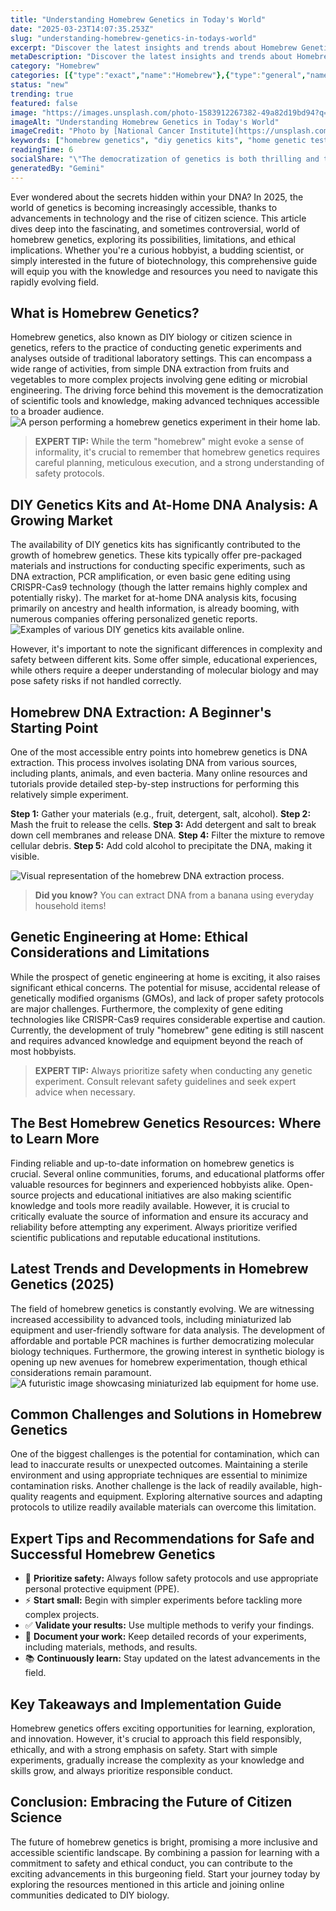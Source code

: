 ```yaml
---
title: "Understanding Homebrew Genetics in Today's World"
date: "2025-03-23T14:07:35.253Z"
slug: "understanding-homebrew-genetics-in-todays-world"
excerpt: "Discover the latest insights and trends about Homebrew Genetics. This comprehensive guide covers everything you need to know about Homebrew Genetics in 2025."
metaDescription: "Discover the latest insights and trends about Homebrew Genetics. This comprehensive guide covers everything you need to know about Homebrew Genetics in 202..."
category: "Homebrew"
categories: [{"type":"exact","name":"Homebrew"},{"type":"general","name":"Biotechnology"},{"type":"medium","name":"Genetic Engineering"},{"type":"specific","name":"CRISPR-Cas9"},{"type":"niche","name":"Gene Drive"}]
status: "new"
trending: true
featured: false
image: "https://images.unsplash.com/photo-1583912267382-49a82d19bd94?q=85&w=1200&fit=max&fm=webp&auto=compress"
imageAlt: "Understanding Homebrew Genetics in Today's World"
imageCredit: "Photo by [National Cancer Institute](https://unsplash.com/@nci) on Unsplash"
keywords: ["homebrew genetics", "diy genetics kits", "home genetic testing", "at-home dna analysis", "genetic engineering at home", "buy homebrew genetics kits", "homebrew dna extraction", "ethical considerations homebrew genetics", "home genetics experiments", "best homebrew genetics resources"]
readingTime: 6
socialShare: "\"The democratization of genetics is both thrilling and terrifying.  The power to manipulate life itself is now within reach, demanding responsible innovation and ethical reflection.\""
generatedBy: "Gemini"
---
```




Ever wondered about the secrets hidden within your DNA?  In 2025, the world of genetics is becoming increasingly accessible, thanks to advancements in technology and the rise of citizen science.  This article dives deep into the fascinating, and sometimes controversial, world of homebrew genetics, exploring its possibilities, limitations, and ethical implications.  Whether you're a curious hobbyist, a budding scientist, or simply interested in the future of biotechnology, this comprehensive guide will equip you with the knowledge and resources you need to navigate this rapidly evolving field.

## What is Homebrew Genetics?

Homebrew genetics, also known as DIY biology or citizen science in genetics, refers to the practice of conducting genetic experiments and analyses outside of traditional laboratory settings.  This can encompass a wide range of activities, from simple DNA extraction from fruits and vegetables to more complex projects involving gene editing or microbial engineering.  The driving force behind this movement is the democratization of scientific tools and knowledge, making advanced techniques accessible to a broader audience.  ![A person performing a homebrew genetics experiment in their home lab.](https://images.unsplash.com/photo-1579154392128-bf8c7ebee541?q=85&w=1200&fit=max&fm=webp&auto=compress)

> **EXPERT TIP:**  While the term "homebrew" might evoke a sense of informality,  it's crucial to remember that homebrew genetics requires careful planning, meticulous execution, and a strong understanding of safety protocols.

##  DIY Genetics Kits and At-Home DNA Analysis: A Growing Market

The availability of DIY genetics kits has significantly contributed to the growth of homebrew genetics. These kits typically offer pre-packaged materials and instructions for conducting specific experiments, such as DNA extraction, PCR amplification, or even basic gene editing using CRISPR-Cas9 technology (though the latter remains highly complex and potentially risky).  The market for at-home DNA analysis kits, focusing primarily on ancestry and health information, is already booming, with numerous companies offering personalized genetic reports.  ![Examples of various DIY genetics kits available online.](https://images.unsplash.com/photo-1578496479914-7ef3b0193be3?q=85&w=1200&fit=max&fm=webp&auto=compress)

However, it's important to note the significant differences in complexity and safety between different kits. Some offer simple, educational experiences, while others require a deeper understanding of molecular biology and may pose safety risks if not handled correctly.

##  Homebrew DNA Extraction: A Beginner's Starting Point

One of the most accessible entry points into homebrew genetics is DNA extraction. This process involves isolating DNA from various sources, including plants, animals, and even bacteria.  Many online resources and tutorials provide detailed step-by-step instructions for performing this relatively simple experiment.

**Step 1:** Gather your materials (e.g., fruit, detergent, salt, alcohol).
**Step 2:** Mash the fruit to release the cells.
**Step 3:** Add detergent and salt to break down cell membranes and release DNA.
**Step 4:** Filter the mixture to remove cellular debris.
**Step 5:** Add cold alcohol to precipitate the DNA, making it visible.

![Visual representation of the homebrew DNA extraction process.](https://images.unsplash.com/photo-1583912267382-49a82d19bd94?q=85&w=1200&fit=max&fm=webp&auto=compress)

> **Did you know?**  You can extract DNA from a banana using everyday household items!

## Genetic Engineering at Home: Ethical Considerations and Limitations

While the prospect of genetic engineering at home is exciting, it also raises significant ethical concerns.  The potential for misuse, accidental release of genetically modified organisms (GMOs), and lack of proper safety protocols are major challenges.  Furthermore, the complexity of gene editing technologies like CRISPR-Cas9 requires considerable expertise and caution.  Currently, the development of truly "homebrew" gene editing is still nascent and requires advanced knowledge and equipment beyond the reach of most hobbyists.

> **EXPERT TIP:**  Always prioritize safety when conducting any genetic experiment.  Consult relevant safety guidelines and seek expert advice when necessary.

##  The Best Homebrew Genetics Resources: Where to Learn More

Finding reliable and up-to-date information on homebrew genetics is crucial.  Several online communities, forums, and educational platforms offer valuable resources for beginners and experienced hobbyists alike.  Open-source projects and educational initiatives are also making scientific knowledge and tools more readily available.  However, it is crucial to critically evaluate the source of information and ensure its accuracy and reliability before attempting any experiment.  Always prioritize verified scientific publications and reputable educational institutions.

## Latest Trends and Developments in Homebrew Genetics (2025)

The field of homebrew genetics is constantly evolving.  We are witnessing increased accessibility to advanced tools, including miniaturized lab equipment and user-friendly software for data analysis.  The development of affordable and portable PCR machines is further democratizing molecular biology techniques.  Furthermore, the growing interest in synthetic biology is opening up new avenues for homebrew experimentation, though ethical considerations remain paramount.  ![A futuristic image showcasing miniaturized lab equipment for home use.](https://images.unsplash.com/photo-1582719202047-76d3432ee323?q=85&w=1200&fit=max&fm=webp&auto=compress)

## Common Challenges and Solutions in Homebrew Genetics

One of the biggest challenges is the potential for contamination, which can lead to inaccurate results or unexpected outcomes.  Maintaining a sterile environment and using appropriate techniques are essential to minimize contamination risks.  Another challenge is the lack of readily available, high-quality reagents and equipment.  Exploring alternative sources and adapting protocols to utilize readily available materials can overcome this limitation.

## Expert Tips and Recommendations for Safe and Successful Homebrew Genetics

* 🔑 **Prioritize safety:** Always follow safety protocols and use appropriate personal protective equipment (PPE).
* ⚡ **Start small:** Begin with simpler experiments before tackling more complex projects.
* ✅ **Validate your results:** Use multiple methods to verify your findings.
* 🔬 **Document your work:** Keep detailed records of your experiments, including materials, methods, and results.
* 📚 **Continuously learn:** Stay updated on the latest advancements in the field.

## Key Takeaways and Implementation Guide

Homebrew genetics offers exciting opportunities for learning, exploration, and innovation. However, it's crucial to approach this field responsibly, ethically, and with a strong emphasis on safety.  Start with simple experiments, gradually increase the complexity as your knowledge and skills grow, and always prioritize responsible conduct.

## Conclusion: Embracing the Future of Citizen Science

The future of homebrew genetics is bright, promising a more inclusive and accessible scientific landscape.  By combining a passion for learning with a commitment to safety and ethical conduct, you can contribute to the exciting advancements in this burgeoning field.  Start your journey today by exploring the resources mentioned in this article and joining online communities dedicated to DIY biology.


